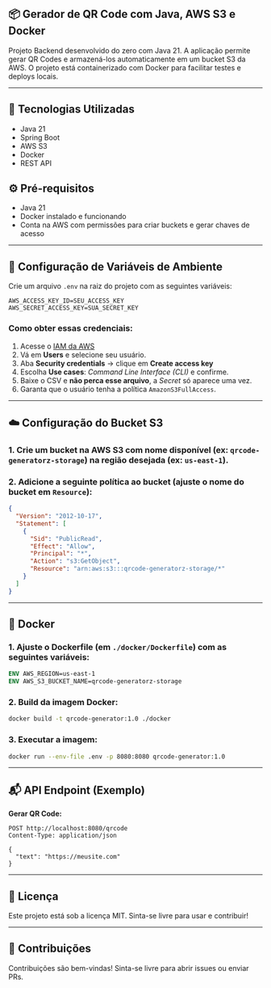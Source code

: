 ## 📦 Gerador de QR Code com Java, AWS S3 e Docker

Projeto Backend desenvolvido do zero com Java 21. A aplicação permite gerar QR Codes e armazená-los automaticamente em um bucket S3 da AWS. O projeto está containerizado com Docker para facilitar testes e deploys locais.

---

## 🚀 Tecnologias Utilizadas

- Java 21
- Spring Boot
- AWS S3
- Docker
- REST API

## ⚙️ Pré-requisitos

- Java 21
- Docker instalado e funcionando
- Conta na AWS com permissões para criar buckets e gerar chaves de acesso

---

## 🔐 Configuração de Variáveis de Ambiente

Crie um arquivo `.env` na raiz do projeto com as seguintes variáveis:

```env
AWS_ACCESS_KEY_ID=SEU_ACCESS_KEY
AWS_SECRET_ACCESS_KEY=SUA_SECRET_KEY
````

### Como obter essas credenciais:

1. Acesse o [IAM da AWS](https://console.aws.amazon.com/iam)
2. Vá em **Users** e selecione seu usuário.
3. Aba **Security credentials** → clique em **Create access key**
4. Escolha **Use cases**: *Command Line Interface (CLI)* e confirme.
5. Baixe o CSV e **não perca esse arquivo**, a *Secret* só aparece uma vez.
6. Garanta que o usuário tenha a política `AmazonS3FullAccess`.

---

## ☁️ Configuração do Bucket S3

### 1. Crie um bucket na AWS S3 com nome disponível (ex: `qrcode-generatorz-storage`) na região desejada (ex: `us-east-1`).

### 2. Adicione a seguinte política ao bucket (ajuste o nome do bucket em `Resource`):

```json
{
  "Version": "2012-10-17",
  "Statement": [
    {
      "Sid": "PublicRead",
      "Effect": "Allow",
      "Principal": "*",
      "Action": "s3:GetObject",
      "Resource": "arn:aws:s3:::qrcode-generatorz-storage/*"
    }
  ]
}
```

---

## 🐳 Docker

### 1. Ajuste o Dockerfile (em `./docker/Dockerfile`) com as seguintes variáveis:

```dockerfile
ENV AWS_REGION=us-east-1
ENV AWS_S3_BUCKET_NAME=qrcode-generatorz-storage
```

### 2. Build da imagem Docker:

```bash
docker build -t qrcode-generator:1.0 ./docker
```

### 3. Executar a imagem:

```bash
docker run --env-file .env -p 8080:8080 qrcode-generator:1.0
```

---

## 📬 API Endpoint (Exemplo)

**Gerar QR Code:**

```http
POST http://localhost:8080/qrcode
Content-Type: application/json

{
  "text": "https://meusite.com"
}
```


---

## 📝 Licença

Este projeto está sob a licença MIT. Sinta-se livre para usar e contribuir!

---

## 🤝 Contribuições

Contribuições são bem-vindas! Sinta-se livre para abrir issues ou enviar PRs.

```
```
